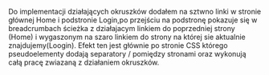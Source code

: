 Do implementacji działających okruszków dodałem na sztwno linki w stronie głównej Home i podstronie Login,po przejściu na podstronę pokazuje się w breadcrumbach ścieżka
z działajacym linkiem do poprzedniej strony (Home) i wygaszonym na szaro linkiem do strony na której sie aktualnie znajdujemy(Loogin).
Efekt ten jest głównie po stronie CSS którego pseudoelementy dodają separatory / pomiędzy stronami oraz wykonują całą pracę zwiazaną z działaniem okruszków.
